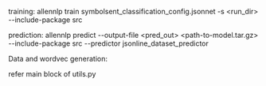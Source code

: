 training:
allennlp train symbolsent_classification_config.jsonnet -s <run_dir> --include-package src

prediction:
allennlp predict --output-file <pred_out> <path-to-model.tar.gz> <test-file-location> --include-package src --predictor jsonline_dataset_predictor

Data and wordvec generation:

refer main block of utils.py